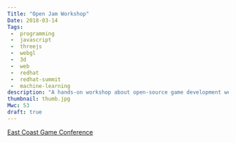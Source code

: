 ```yaml
---
Title: "Open Jam Workshop"
Date: 2018-03-14
Tags:
 -  programming
 -  javascript
 -  threejs
 -  webgl
 -  3d
 -  web
 -  redhat
 -  redhat-summit
 -  machine-learning
description: "A hands-on workshop about open-source game development we gave at the East Coast Game Conference."
thumbnail: thumb.jpg
Mwc: 53
draft: true
---
```


[East Coast Game Conference][ecgc]

[ecgc]: http://ecgconf.com
